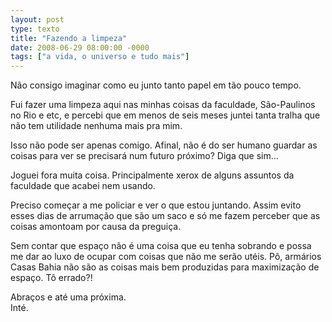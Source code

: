 ```yaml
---
layout: post
type: texto
title: "Fazendo a limpeza"
date: 2008-06-29 08:00:00 -0000
tags: ["a vida, o universo e tudo mais"]
---
```

Não consigo imaginar como eu junto tanto papel em tão pouco tempo.

Fui fazer uma limpeza aqui nas minhas coisas da faculdade, São-Paulinos no Rio e etc, e  percebi que em menos de seis meses juntei tanta tralha que não tem utilidade nenhuma mais pra mim.

Isso não pode ser apenas comigo. Afinal, não é do ser humano guardar as coisas para ver se precisará num futuro próximo? Diga que sim...

Joguei fora muita coisa. Principalmente xerox de alguns assuntos da faculdade que acabei nem usando.

Preciso começar a me policiar e ver o que estou juntando. Assim evito esses dias de arrumação que são um saco e só me fazem perceber que as coisas amontoam por causa da preguiça.

Sem contar que espaço não é uma coisa que eu tenha sobrando e possa me dar ao luxo de ocupar com coisas que não me serão utéis. Pô, armários Casas Bahia não são as coisas mais bem produzidas para maximização de espaço. Tô errado?!

Abraços e até uma próxima.  
Inté.
